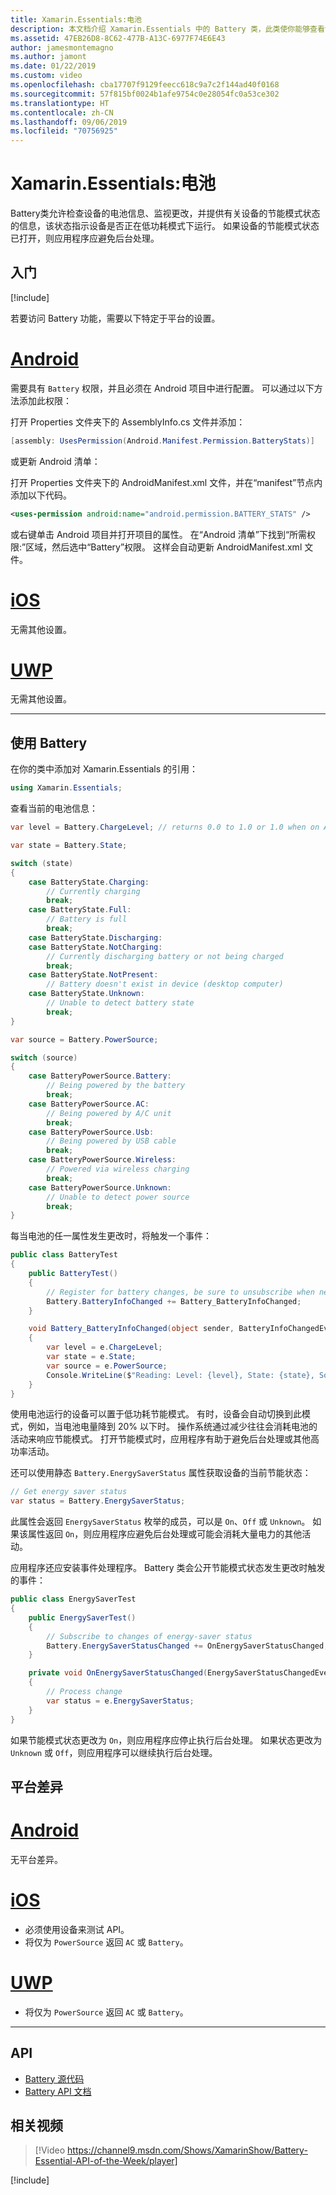 ```yaml
---
title: Xamarin.Essentials:电池
description: 本文档介绍 Xamarin.Essentials 中的 Battery 类，此类使你能够查看设备的电池信息并监视更改。
ms.assetid: 47EB26D8-8C62-477B-A13C-6977F74E6E43
author: jamesmontemagno
ms.author: jamont
ms.date: 01/22/2019
ms.custom: video
ms.openlocfilehash: cba17707f9129feecc618c9a7c2f144ad40f0168
ms.sourcegitcommit: 57f815bf0024b1afe9754c0e28054fc0a53ce302
ms.translationtype: HT
ms.contentlocale: zh-CN
ms.lasthandoff: 09/06/2019
ms.locfileid: "70756925"
---
```

# <a name="xamarinessentials-battery"></a>Xamarin.Essentials:电池

Battery类允许检查设备的电池信息、监视更改，并提供有关设备的节能模式状态的信息，该状态指示设备是否正在低功耗模式下运行。 如果设备的节能模式状态已打开，则应用程序应避免后台处理。

## <a name="get-started"></a>入门

[!include[](~/essentials/includes/get-started.md)]

若要访问 Battery 功能，需要以下特定于平台的设置。

# <a name="androidtabandroid"></a>[Android](#tab/android)

需要具有 `Battery` 权限，并且必须在 Android 项目中进行配置。 可以通过以下方法添加此权限：

打开 Properties 文件夹下的 AssemblyInfo.cs 文件并添加：

```csharp
[assembly: UsesPermission(Android.Manifest.Permission.BatteryStats)]
```

或更新 Android 清单：

打开 Properties 文件夹下的 AndroidManifest.xml 文件，并在“manifest”节点内添加以下代码。

```xml
<uses-permission android:name="android.permission.BATTERY_STATS" />
```

或右键单击 Android 项目并打开项目的属性。 在“Android 清单”下找到“所需权限:”区域，然后选中“Battery”权限。 这样会自动更新 AndroidManifest.xml 文件。

# <a name="iostabios"></a>[iOS](#tab/ios)

无需其他设置。

# <a name="uwptabuwp"></a>[UWP](#tab/uwp)

无需其他设置。

-----

## <a name="using-battery"></a>使用 Battery

在你的类中添加对 Xamarin.Essentials 的引用：

```csharp
using Xamarin.Essentials;
```

查看当前的电池信息：

```csharp
var level = Battery.ChargeLevel; // returns 0.0 to 1.0 or 1.0 when on AC or no battery.

var state = Battery.State;

switch (state)
{
    case BatteryState.Charging:
        // Currently charging
        break;
    case BatteryState.Full:
        // Battery is full
        break;
    case BatteryState.Discharging:
    case BatteryState.NotCharging:
        // Currently discharging battery or not being charged
        break;
    case BatteryState.NotPresent:
        // Battery doesn't exist in device (desktop computer)
    case BatteryState.Unknown:
        // Unable to detect battery state
        break;
}

var source = Battery.PowerSource;

switch (source)
{
    case BatteryPowerSource.Battery:
        // Being powered by the battery
        break;
    case BatteryPowerSource.AC:
        // Being powered by A/C unit
        break;
    case BatteryPowerSource.Usb:
        // Being powered by USB cable
        break;
    case BatteryPowerSource.Wireless:
        // Powered via wireless charging
        break;
    case BatteryPowerSource.Unknown:
        // Unable to detect power source
        break;
}
```

每当电池的任一属性发生更改时，将触发一个事件：

```csharp
public class BatteryTest
{
    public BatteryTest()
    {
        // Register for battery changes, be sure to unsubscribe when needed
        Battery.BatteryInfoChanged += Battery_BatteryInfoChanged;
    }

    void Battery_BatteryInfoChanged(object sender, BatteryInfoChangedEventArgs   e)
    {
        var level = e.ChargeLevel;
        var state = e.State;
        var source = e.PowerSource;
        Console.WriteLine($"Reading: Level: {level}, State: {state}, Source: {source}");
    }
}
```

使用电池运行的设备可以置于低功耗节能模式。 有时，设备会自动切换到此模式，例如，当电池电量降到 20% 以下时。 操作系统通过减少往往会消耗电池的活动来响应节能模式。 打开节能模式时，应用程序有助于避免后台处理或其他高功率活动。

还可以使用静态 `Battery.EnergySaverStatus` 属性获取设备的当前节能状态：

```csharp
// Get energy saver status
var status = Battery.EnergySaverStatus;
```

此属性会返回 `EnergySaverStatus` 枚举的成员，可以是 `On`、`Off` 或 `Unknown`。 如果该属性返回 `On`，则应用程序应避免后台处理或可能会消耗大量电力的其他活动。

应用程序还应安装事件处理程序。 Battery 类会公开节能模式状态发生更改时触发的事件：

```csharp
public class EnergySaverTest
{
    public EnergySaverTest()
    {
        // Subscribe to changes of energy-saver status
        Battery.EnergySaverStatusChanged += OnEnergySaverStatusChanged;
    }

    private void OnEnergySaverStatusChanged(EnergySaverStatusChangedEventArgs e)
    {
        // Process change
        var status = e.EnergySaverStatus;
    }
}
```

如果节能模式状态更改为 `On`，则应用程序应停止执行后台处理。 如果状态更改为 `Unknown` 或 `Off`，则应用程序可以继续执行后台处理。

## <a name="platform-differences"></a>平台差异

# <a name="androidtabandroid"></a>[Android](#tab/android)

无平台差异。

# <a name="iostabios"></a>[iOS](#tab/ios)

- 必须使用设备来测试 API。 
- 将仅为 `PowerSource` 返回 `AC` 或 `Battery`。

# <a name="uwptabuwp"></a>[UWP](#tab/uwp)

- 将仅为 `PowerSource` 返回 `AC` 或 `Battery`。

-----

## <a name="api"></a>API

- [Battery 源代码](https://github.com/xamarin/Essentials/tree/master/Xamarin.Essentials/Battery)
- [Battery API 文档](xref:Xamarin.Essentials.Battery)

## <a name="related-video"></a>相关视频

> [!Video https://channel9.msdn.com/Shows/XamarinShow/Battery-Essential-API-of-the-Week/player]

[!include[](~/essentials/includes/xamarin-show-essentials.md)]
